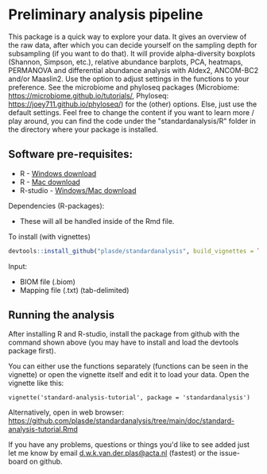 # Preliminary analysis pipeline

This package is a quick way to explore your data. It gives an overview of the raw data,
after which you can decide yourself on the sampling depth for subsampling (if you want to do that). It will provide alpha-diversity boxplots (Shannon, Simpson, etc.), relative abundance barplots, PCA, heatmaps, PERMANOVA and differential abundance analysis with Aldex2, ANCOM-BC2 and/or Maaslin2.
Use the option to adjust settings in the functions to your preference. See the microbiome and phyloseq packages (Microbiome: https://microbiome.github.io/tutorials/, Phyloseq: https://joey711.github.io/phyloseq/) for the (other) options. Else, just use the default settings. Feel free to change the content if you want to learn more / play around, you can find the code under the "standardanalysis/R" folder in the directory where your package is installed.

## Software pre-requisites:
- R - [Windows download](https://cran.r-project.org/bin/windows/base/)
- R - [Mac download](https://cran.r-project.org/bin/macosx/)
- R-studio - [Windows/Mac download](https://posit.co/download/rstudio-desktop/)


Dependencies (R-packages):
- These will all be handled inside of the Rmd file.

To install (with vignettes)
``` r
devtools::install_github("plasde/standardanalysis", build_vignettes = TRUE)
```

Input:
- BIOM file (.biom)
- Mapping file (.txt) (tab-delimited)


## Running the analysis

After installing R and R-studio, install the package from github with the command shown above (you may have to install and load the devtools package first).

You can either use the functions separately (functions can be seen in the vignette) or open the vignette itself and edit it to load your data. Open the vignette like this:
```{r}
vignette('standard-analysis-tutorial', package = 'standardanalysis')
```
Alternatively, open in web browser: https://github.com/plasde/standardanalysis/tree/main/doc/standard-analysis-tutorial.Rmd

If you have any problems, questions or things you'd like to see added just let me know by email d.w.k.van.der.plas@acta.nl (fastest) or the issue-board on github.
